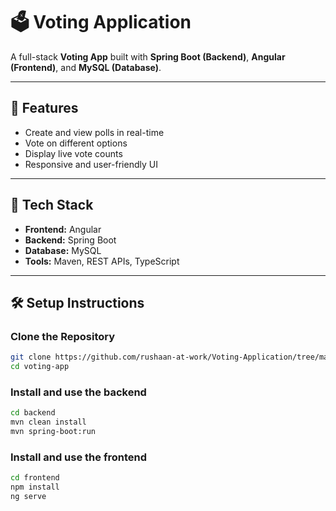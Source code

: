 # 🗳️ Voting Application

A full-stack **Voting App** built with **Spring Boot (Backend)**, **Angular (Frontend)**, and **MySQL (Database)**.

---

## 🚀 Features
- Create and view polls in real-time
- Vote on different options
- Display live vote counts
- Responsive and user-friendly UI

---

## 🧩 Tech Stack
- **Frontend:** Angular
- **Backend:** Spring Boot
- **Database:** MySQL
- **Tools:** Maven, REST APIs, TypeScript

---

## 🛠️ Setup Instructions
### Clone the Repository
```bash
git clone https://github.com/rushaan-at-work/Voting-Application/tree/main/votingapp
cd voting-app
````

### Install and use the backend
```bash
cd backend
mvn clean install
mvn spring-boot:run
```
### Install and use the frontend
```bash
cd frontend
npm install
ng serve
```

